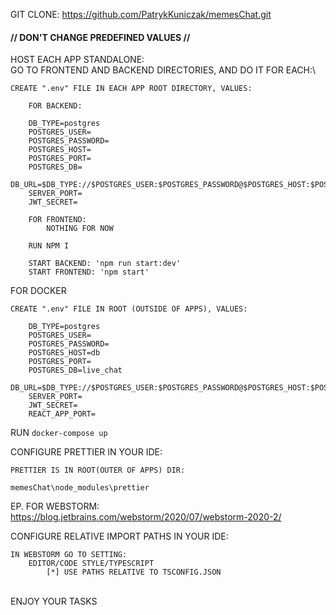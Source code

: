GIT CLONE: https://github.com/PatrykKuniczak/memesChat.git

#### // DON'T CHANGE PREDEFINED VALUES //

HOST EACH APP STANDALONE:\
GO TO FRONTEND AND BACKEND DIRECTORIES, AND DO IT FOR EACH:\

    CREATE ".env" FILE IN EACH APP ROOT DIRECTORY, VALUES:
        
        FOR BACKEND:

        DB_TYPE=postgres
        POSTGRES_USER=
        POSTGRES_PASSWORD=
        POSTGRES_HOST=
        POSTGRES_PORT=
        POSTGRES_DB=
        DB_URL=$DB_TYPE://$POSTGRES_USER:$POSTGRES_PASSWORD@$POSTGRES_HOST:$POSTGRES_PORT/$POSTGRES_DB
        SERVER_PORT=
        JWT_SECRET=

        FOR FRONTEND:
            NOTHING FOR NOW

        RUN NPM I
        
        START BACKEND: 'npm run start:dev'
        START FRONTEND: 'npm start'

FOR DOCKER

    CREATE ".env" FILE IN ROOT (OUTSIDE OF APPS), VALUES:

        DB_TYPE=postgres
        POSTGRES_USER=
        POSTGRES_PASSWORD=
        POSTGRES_HOST=db
        POSTGRES_PORT=
        POSTGRES_DB=live_chat
        DB_URL=$DB_TYPE://$POSTGRES_USER:$POSTGRES_PASSWORD@$POSTGRES_HOST:$POSTGRES_PORT/$POSTGRES_DB
        SERVER_PORT=
        JWT_SECRET=
        REACT_APP_PORT=

RUN ```docker-compose up```

CONFIGURE PRETTIER IN YOUR IDE:

    PRETTIER IS IN ROOT(OUTER OF APPS) DIR:

    memesChat\node_modules\prettier

EP. FOR WEBSTORM:\
https://blog.jetbrains.com/webstorm/2020/07/webstorm-2020-2/

CONFIGURE RELATIVE IMPORT PATHS IN YOUR IDE:

    IN WEBSTORM GO TO SETTING:
        EDITOR/CODE STYLE/TYPESCRIPT
            [*] USE PATHS RELATIVE TO TSCONFIG.JSON

\
ENJOY YOUR TASKS